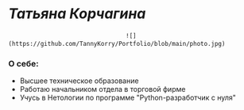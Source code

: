 # *Татьяна Корчагина*

                                     ![](https://github.com/TannyKorry/Portfolio/blob/main/photo.jpg)

### О себе:
- Высшее техническое образование
- Работаю начальником отдела в торговой фирме
- Учусь в Нетологии по программе "Python-разработчик с нуля"

